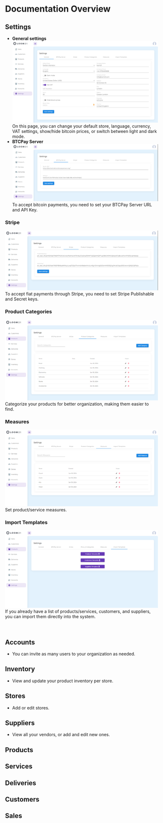 # Documentation Overview

## Settings
- **General settings**  
![General Settings Setup](./images/general-setting-light.PNG)
On this page, you can change your default store, language, currency, VAT settings, show/hide bitcoin prices, or switch between light and dark mode.
- **BTCPay Server**  
![BTCPay Server Setup](./images/btcpay-server-light.PNG)
  To accept bitcoin payments, you need to set your BTCPay Server URL and API Key.
### Stripe  
![Stripe Setup](./images/stripe-light.PNG)
  To accept fiat payments through Stripe, you need to set Stripe Publishable and Secret keys.
### Product Categories
![Product Categories Setup](./images/product-categories-light.PNG)
  Categorize your products for better organization, making them easier to find.
### Measures
![Measures Setup](./images/measures-light.PNG)  
  Set product/service measures.
### Import Templates
![Import Templates Setup](./images/import-templates-light.PNG)  
  If you already have a list of products/services, customers, and suppliers, you can import them directly into the system.
<br><br><br> 


## Accounts
- You can invite as many users to your organization as needed.

## Inventory
- View and update your product inventory per store.

## Stores
- Add or edit stores.

## Suppliers
- View all your vendors, or add and edit new ones.
## Products
## Services
## Deliveries
## Customers
## Sales
